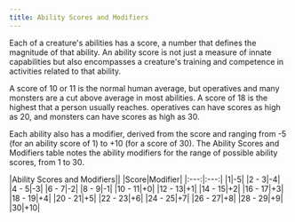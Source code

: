 ```yaml
---
title: Ability Scores and Modifiers
---
```

Each of a creature's abilities has a score, a number that defines the magnitude of that ability. An ability score is not
just a measure of innate capabilities but also encompasses a creature's training and competence in activities related
to that ability.

A score of 10 or 11 is the normal human average, but operatives and many monsters are a cut above average in most
abilities. A score of 18 is the highest that a person usually reaches. operatives can have scores as high as 20, and
monsters can have scores as high as 30.

Each ability also has a modifier, derived from the score and ranging from -5 (for an ability score of 1) to +10 (for a
score of 30). The Ability Scores and Modifiers table notes the ability modifiers for the range of possible ability scores,
from 1 to 30.

|Ability Scores and Modifiers||
|Score|Modifier|
|:---:|:---:|
|1|-5|
|2 - 3|-4|
|4 - 5|-3|
|6 - 7|-2|
|8 - 9|-1|
|10 - 11|+0|
|12 - 13|+1|
|14 - 15|+2|
|16 - 17|+3|
|18 - 19|+4|
|20 - 21|+5|
|22 - 23|+6|
|24 - 25|+7|
|26 - 27|+8|
|28 - 29|+9|
|30|+10|

<me-source-reference pages="76"></me-source-reference>
